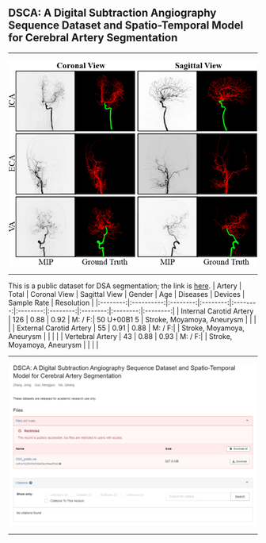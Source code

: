 ## DSCA: A Digital Subtraction Angiography Sequence Dataset and Spatio-Temporal Model for Cerebral Artery Segmentation
****
![image](https://github.com/jiongzhang-john/DSCA/blob/main/images/label.png)
****
This is a public dataset for DSA segmentation; the link is [here](https://zenodo.org/records/11255024).
| Artery | Total | Coronal View | Sagittal View | Gender | Age | Diseases | Devices | Sample Rate | Resolution |
|:--------:|:----------:|:--------:|:--------:|:--------:|:--------:|:--------:|:--------:|:--------:|:--------:|
| Internal Carotid Artery | 126 | 0.88 | 0.92   | M: / F:| 50 U+00B1 5    | Stroke, Moyamoya, Aneurysm      |        |       |         | 
| External Carotid Artery | 55  | 0.91 | 0.88   | M: / F:|     | Stroke, Moyamoya, Aneurysm      |        |       |         | 
| Vertebral Artery        | 43  | 0.88 | 0.93   | M: / F:|     | Stroke, Moyamoya, Aneurysm      |        |       |         | 

****
![image](https://github.com/jiongzhang-john/DSCA/blob/main/images/link_.png)
****
